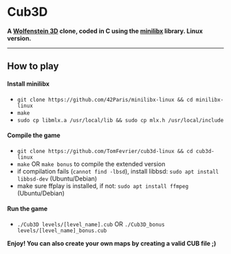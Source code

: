 # Cub3D

**A [Wolfenstein 3D](https://fr.wikipedia.org/wiki/Wolfenstein_3D) clone, coded in C using the [minilibx](https://github.com/42Paris/minilibx-linux) library. Linux version.**

---

## How to play

#### Install minilibx
- `git clone https://github.com/42Paris/minilibx-linux && cd minilibx-linux`
- `make`
- `sudo cp libmlx.a /usr/local/lib && sudo cp mlx.h /usr/local/include`

#### Compile the game
- `git clone https://github.com/TomFevrier/cub3d-linux && cd cub3d-linux`
- `make` OR `make bonus` to compile the extended version 
- if compilation fails (`cannot find -lbsd`), install libbsd: `sudo apt install libbsd-dev` (Ubuntu/Debian)
- make sure ffplay is installed, if not: `sudo apt install ffmpeg` (Ubuntu/Debian)

#### Run the game
- `./Cub3D levels/[level_name].cub` OR `./Cub3D_bonus levels/[level_name]_bonus.cub`

**Enjoy! You can also create your own maps by creating a valid CUB file ;)**
